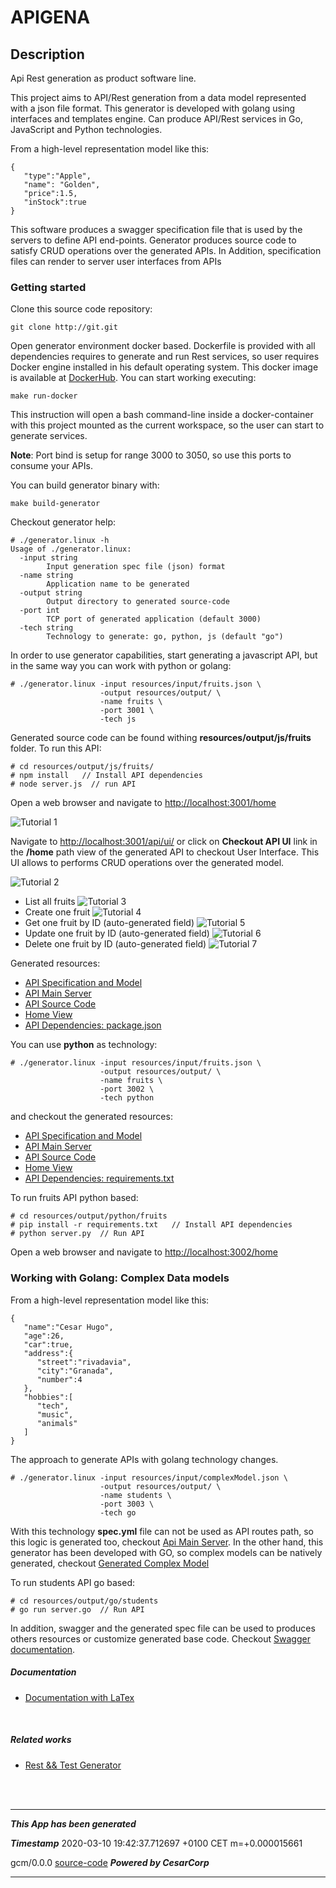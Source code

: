 # APIGENA

## Description
Api Rest generation as product software line.


This project aims to API/Rest generation from a data model represented with a json
file format. This generator is developed with golang using interfaces and templates engine.
Can produce API/Rest services in Go, JavaScript and Python technologies.


From a high-level representation model like this:
```
{
   "type":"Apple",
   "name": "Golden",
   "price":1.5,
   "inStock":true
}
```

This software produces a swagger specification file that is used by the servers to define API end-points.
Generator produces source code to satisfy CRUD operations over the generated APIs. In Addition, specification files
can render to server user interfaces from APIs


### Getting started

Clone this source code repository:
```
git clone http://git.git
```

Open generator environment docker based. Dockerfile is provided with all dependencies requires to
generate and run Rest services, so user requires Docker engine installed in his default operating system.
This docker image is available at [DockerHub](https://hub.docker.com/r/hugobarzano/dlps). You can start working
executing:


```
make run-docker
```

This instruction will open a bash command-line inside a docker-container
with this project mounted as the current workspace, so the user can start to generate
services.

**Note**: Port bind is setup for range 3000 to 3050,
so use this ports to consume your APIs.

You can build generator binary with:

```
make build-generator
```

Checkout generator help:

```
# ./generator.linux -h
Usage of ./generator.linux:
  -input string
        Input generation spec file (json) format
  -name string
        Application name to be generated
  -output string
        Output directory to generated source-code
  -port int
        TCP port of generated application (default 3000)
  -tech string
        Technology to generate: go, python, js (default "go")

```

In order to use generator capabilities, start generating a javascript API, but
in the same way you can work with python or golang:

```
# ./generator.linux -input resources/input/fruits.json \
                    -output resources/output/ \
                    -name fruits \
                    -port 3001 \
                    -tech js
```

Generated source code can be found withing **resources/output/js/fruits** folder. To run this API:

```
# cd resources/output/js/fruits/
# npm install   // Install API dependencies
# node server.js  // run API
```

Open a web browser and navigate to [http://localhost:3001/home](http://localhost:3001/home)

![Tutorial 1](resources/img/tutorial1.png)

Navigate to [http://localhost:3001/api/ui/](http://localhost:3001/api/ui/) or click on **Checkout API UI** link in the **/home** path view
of the generated API to checkout User Interface. This UI allows to performs CRUD operations over the generated model.

![Tutorial 2](resources/img/tutorial2.png)

- List all fruits
    ![Tutorial 3](resources/img/tutorial3.png)
- Create one fruit
    ![Tutorial 4](resources/img/tutorial4.png)
- Get one fruit by ID (auto-generated field)
    ![Tutorial 5](resources/img/tutorial5.png)
- Update one fruit by ID (auto-generated field)
    ![Tutorial 6](resources/img/tutorial6.png)
- Delete one fruit by ID (auto-generated field)
    ![Tutorial 7](resources/img/tutorial7.png)


Generated resources:

- [API Specification and Model](resources/output/js/fruits/spec/spec.yml)
- [API Main Server](resources/output/js/fruits/server.js)
- [API Source Code](resources/output/js/fruits/api/index.js)
- [Home View](resources/output/js/fruits/templates/index.html)
- [API Dependencies: package.json](resources/output/js/fruits/package.json)


You can use **python** as technology:
```
# ./generator.linux -input resources/input/fruits.json \
                    -output resources/output/ \
                    -name fruits \
                    -port 3002 \
                    -tech python
```

and checkout the generated resources:

- [API Specification and Model](resources/output/python/fruits/spec/spec.yml)
- [API Main Server](resources/output/python/fruits/server.py)
- [API Source Code](resources/output/python/fruits/api.py)
- [Home View](resources/output/python/fruits/templates/index.html)
- [API Dependencies: requirements.txt](resources/output/python/fruits/requirements.txt)

To run fruits API python based:

```
# cd resources/output/python/fruits
# pip install -r requirements.txt   // Install API dependencies
# python server.py  // Run API
```
Open a web browser and navigate to [http://localhost:3002/home](http://localhost:3002/home)

### Working with Golang: Complex Data models

From a high-level representation model like this:
```
{
   "name":"Cesar Hugo",
   "age":26,
   "car":true,
   "address":{
      "street":"rivadavia",
      "city":"Granada",
      "number":4
   },
   "hobbies":[
      "tech",
      "music",
      "animals"
   ]
}
```
The approach to generate APIs with golang technology changes.

```
# ./generator.linux -input resources/input/complexModel.json \
                    -output resources/output/ \
                    -name students \
                    -port 3003 \
                    -tech go
```

With this technology **spec.yml** file can not be used as API routes path, so
this logic is generated too, checkout [Api Main Server](resources/output/go/students/server.go). In the other hand, this generator has been developed with GO, so complex models can be
natively generated, checkout [Generated Complex Model](resources/output/go/students/model/model.go)

To run students API go based:

```
# cd resources/output/go/students
# go run server.go  // Run API
```

In addition, swagger and the generated spec file can be used to produces others resources or
customize generated base code. Checkout [Swagger documentation](https://swagger.io/).

##### Documentation

- [Documentation with LaTex](https://github.com/hugobarzano/apigena/blob/master/doc/doc.pdf)
<br>

##### Related works

- [Rest && Test Generator](https://github.com/hugobarzano/restandtestgenerator)
<br>
<br>
<hr>


***This App has been generated***

***Timestamp*** 2020-03-10 19:42:37.712697 +0100 CET m=+0.000015661

gcm/0.0.0
  [source-code](https://github.com/hugobarzano/GCM)
     ***Powered by CesarCorp***
<hr>
